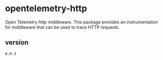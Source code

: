 # opentelemetry-http

Open Telemetry http middleware. This package provides an instrumentation for middleware that can be used to trace HTTP requests.

## version

`0.0.3`

